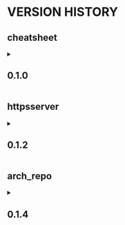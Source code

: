 # VERSION HISTORY

## cheatsheet
<details>
   <summary> <h2><b> 0.1.0 </b></h2> </summary>  
   
- [x] first version
- [ ] include podman information

</details>

## httpsserver 
<details>
   <summary> <h2><b> 0.1.2 </b></h2> </summary>
   
- [x] first version
- [x] retrieve key and cert files from host directory
- [ ] improve image size (currently around 1.2 Gb)
- [ ] dispatch Dockerfile in smaller layers

</details>

## arch_repo 
<details>
   <summary> <h2><b> 0.1.4 </b></h2> </summary>
   
- [x] first version
- [x] retrieve key and cert files from host directory
- [x] make the host folder containing key/repo data accessible to the container image build **fixed by copying files into the same dir as Dockerfile**
- [x] added unzip package for convenience
- [x] added variable PACKAGE_ZIP_URL & PACKAGE_ZIP to enable retrieving packages from a remote zip file
- [ ] fix HTTPS Server only sharing **public/** folder
- [ ] improve image size (currently around 1.2 Gb)
- [ ] dispatch Dockerfile in smaller layers

</details>
